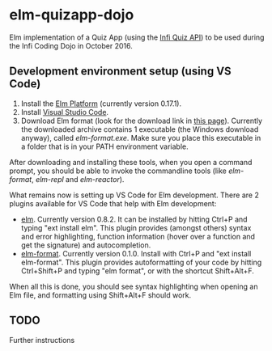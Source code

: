 
# elm-quizapp-dojo

Elm implementation of a Quiz App (using the [Infi Quiz API](http://infi-dojo-quizapi.azurewebsites.net/question/random)) to be used during the Infi Coding Dojo in October 2016.


## Development environment setup (using VS Code)

1. Install the [Elm Platform](https://guide.elm-lang.org/get_started.html) (currently version 0.17.1).
2. Install [Visual Studio Code](https://code.visualstudio.com/Download).
3. Download Elm format (look for the download link in [this page](https://github.com/avh4/elm-format)). Currently the downloaded archive contains 1 executable (the Windows download anyway), called _elm-format.exe_. Make sure you place this executable in a folder that is in your PATH environment variable.

After downloading and installing these tools, when you open a command prompt, you should be able to invoke the commandline tools (like _elm-format_, _elm-repl_ and _elm-reactor_).



What remains now is setting up VS Code for Elm development. There are 2 plugins available for VS Code that help with Elm development:
- [elm](https://marketplace.visualstudio.com/items?itemName=sbrink.elm). Currently version 0.8.2. It can be installed by hitting Ctrl+P and typing "ext install elm". This plugin provides (amongst others) syntax and error highlighting, function information (hover over a function and get the signature) and autocompletion.
- [elm-format](https://marketplace.visualstudio.com/items?itemName=abadi199.elm-format). Currently version 0.1.0. Install with Ctrl+P and "ext install elm-format". This plugin provides autoformatting of your code by hitting Ctrl+Shift+P and typing "elm format", or with the shortcut Shift+Alt+F.

When all this is done, you should see syntax highlighting when opening an Elm file, and formatting using Shift+Alt+F should work.

## TODO

Further instructions
